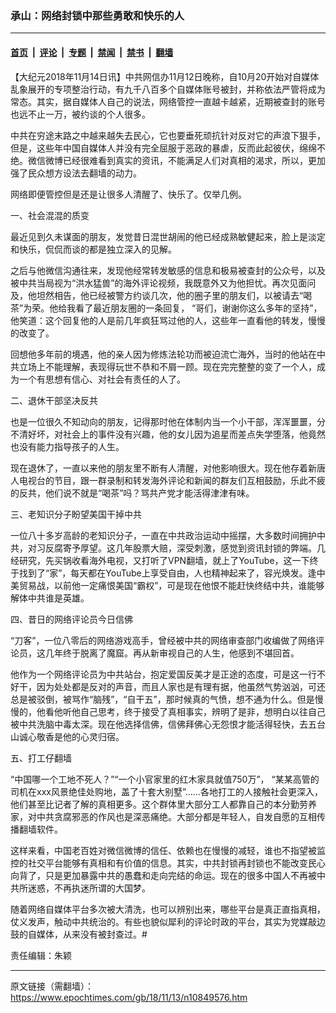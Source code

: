 ### 承山：网络封锁中那些勇敢和快乐的人

---

#### [首页](../../../..?n10849576) &nbsp;|&nbsp; [评论](../../../../../epoch-comment?n10849576) &nbsp;|&nbsp; [专题](../../../../../epoch-special?n10849576) &nbsp;|&nbsp; [禁闻](../../../../../epoch-news?n10849576) &nbsp;|&nbsp; [禁书](../../../../../books?n10849576) &nbsp;|&nbsp; [翻墙](https://github.com/gfw-breaker/nogfw/blob/master/README.md?n10849576)


<div class="post_content" id="artbody" itemprop="articleBody">
 <!-- article content begin -->
 <p>
  【大纪元2018年11月14日讯】中共网信办11月12日晚称，自10月20开始对自媒体乱象展开的专项整治行动，有九千八百多个自媒体账号被封，并称依法严管将成为常态。其实，据自媒体人自己的说法，网络管控一直越卡越紧，近期被查封的账号也远不止一万，被约谈的个人很多。
 </p>
 <p>
  中共在穷途末路之中越来越失去民心，它也要垂死顽抗针对反对它的声浪下狠手，但是，这些年中国自媒体人并没有完全屈服于恶政的暴虐，反而此起彼伏，绵绵不绝。微信微博已经很难看到真实的资讯，不能满足人们对真相的渴求，所以，更加强了民众想方设法去翻墙的动力。
 </p>
 <p>
  网络即便管控但是还是让很多人清醒了、快乐了。仅举几例。
 </p>
 <p>
  一、社会混混的质变
 </p>
 <p>
  最近见到久未谋面的朋友，发觉昔日混世胡闹的他已经成熟敏健起来，脸上是淡定和快乐，侃侃而谈的都是独立深入的见解。
 </p>
 <p>
  之后与他微信沟通往来，发现他经常转发敏感的信息和极易被查封的公众号，以及被中共当局视为“洪水猛兽”的海外评论视频，我既意外又为他担忧。再次见面问及，他坦然相告，他已经被警方约谈几次，他的圈子里的朋友们，以被请去“喝茶”为荣。他给我看了最近朋友圈的一条回复， “哥们，谢谢你这么多年的坚持”，他笑道：这个回复他的人是前几年疯狂骂过他的人，这些年一直看他的转发，慢慢的改变了。
 </p>
 <p>
  回想他多年前的境遇，他的亲人因为修炼法轮功而被迫流亡海外，当时的他站在中共立场上不能理解，表现得玩世不恭和不屑一顾。现在完完整整的变了一个人，成为一个有思想有信心、对社会有责任的人了。
 </p>
 <p>
  二、退休干部坚决反共
 </p>
 <p>
  也是一位很久不知动向的朋友，记得那时他在体制内当一个小干部，浑浑噩噩，分不清好坏，对社会上的事件没有兴趣，他的女儿因为追星而差点失学堕落，他竟然也没有能力指导孩子的人生。
 </p>
 <p>
  现在退休了，一直以来他的朋友里不断有人清醒，对他影响很大。现在他存着新唐人电视台的节目，跟一群录制和转发海外评论和新闻的群友们互相鼓励，乐此不疲的反共，他们说不就是“喝茶”吗？骂共产党才能活得津津有味。
 </p>
 <p>
  三、老知识分子盼望美国干掉中共
 </p>
 <p>
  一位八十多岁高龄的老知识分子，一直在中共政治运动中摇摆，大多数时间拥护中共，对习反腐寄予厚望。这几年股票大赔，深受刺激，感觉到资讯封锁的弊端。几经研究，先买锅收看海外电视，又打听了VPN翻墙，就上了YouTube，这一下终于找到了“家”，每天都在YouTube上享受自由，人也精神起来了，容光焕发。逢中美贸易战，以前他一定痛恨美国“霸权”，可是现在他恨不能赶快终结中共，谁能够解体中共谁是英雄。
 </p>
 <p>
  四、昔日的网络评论员今日信佛
 </p>
 <p>
  “刀客”，一位八零后的网络游戏高手，曾经被中共的网络审查部门收编做了网络评论员，这几年终于脱离了魔窟。再从新审视自己的人生，他感到不堪回首。
 </p>
 <p>
  他作为一个网络评论员为中共站台，抱定爱国反美才是正途的态度，可是这一行不好干，因为处处都是反对的声音，而且人家也是有理有据，他虽然气势汹汹，可还总是被驳倒，被骂作“脑残”，“自干五”，那时候真的气愤，想不通为什么。但是慢慢的，他看他听他自己思考，终于接受了真相事实，辨明了是非，想明白以往自己被中共洗脑中毒太深。现在他选择信佛，信佛拜佛心无怨恨才能活得轻快，去五台山诚心敬香是他的心灵归宿。
 </p>
 <p>
  五、打工仔翻墙
 </p>
 <p>
  “中国哪一个工地不死人？”“一个小官家里的红木家具就值750万”， “某某高管的司机在xxx风景绝佳处购地，盖了十套大别墅”……各地打工的人接触社会更深入，他们甚至比记者了解的真相更多。这个群体里大部分工人都靠自己的本分勤劳养家，对中共贪腐邪恶的作风也是深恶痛绝。大部分都是年轻人，自发自愿的互相传播翻墙软件。
 </p>
 <p>
  这样来看，中国老百姓对微信微博的信任、依赖也在慢慢的减轻，谁也不指望被监控的社交平台能够有真相和有价值的信息。其实，中共封锁再封锁也不能改变民心向背了，只是更加暴露中共的愚蠢和走向完结的命运。现在的很多中国人不再被中共所迷惑，不再执迷所谓的大国梦。
 </p>
 <p>
  随着网络自媒体平台多次被大清洗，也可以辨别出来，哪些平台是真正直指真相，仗义发声，触动中共统治的。有些也貌似犀利的评论时政的平台，其实为党媒敲边鼓的自媒体，从来没有被封查过。#
 </p>
 <p>
  责任编辑：朱颖
 </p>
 <!-- article content end -->
 <div id="below_article_ad">
 </div>
</div>


---

原文链接（需翻墙）：https://www.epochtimes.com/gb/18/11/13/n10849576.htm